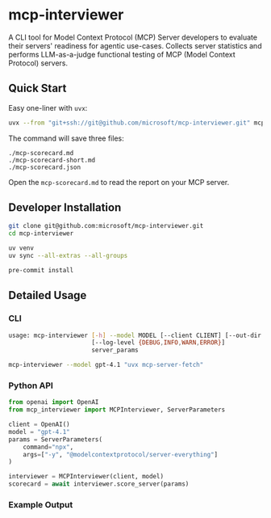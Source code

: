 # mcp-interviewer

A CLI tool for Model Context Protocol (MCP) Server developers to evaluate their servers' readiness for agentic use-cases. Collects server statistics and performs LLM-as-a-judge functional testing of MCP (Model Context Protocol) servers.

## Quick Start

Easy one-liner with `uvx`:

```bash
uvx --from "git+ssh://git@github.com/microsoft/mcp-interviewer.git" mcp-interviewer --model gpt-4.1 "npx -y @modelcontextprotocol/server-everything"
```

The command will save three files:

```
./mcp-scorecard.md
./mcp-scorecard-short.md
./mcp-scorecard.json
```

Open the `mcp-scorecard.md` to read the report on your MCP server.

## Developer Installation

```bash
git clone git@github.com:microsoft/mcp-interviewer.git
cd mcp-interviewer

uv venv
uv sync --all-extras --all-groups

pre-commit install
```

## Detailed Usage

### CLI

```bash
usage: mcp-interviewer [-h] --model MODEL [--client CLIENT] [--out-dir OUT_DIR]
                       [--log-level {DEBUG,INFO,WARN,ERROR}]
                       server_params
```

```bash
mcp-interviewer --model gpt-4.1 "uvx mcp-server-fetch"
```

### Python API

```python
from openai import OpenAI
from mcp_interviewer import MCPInterviewer, ServerParameters

client = OpenAI()
model = "gpt-4.1"
params = ServerParameters(
    command="npx",
    args=["-y", "@modelcontextprotocol/server-everything"]
)

interviewer = MCPInterviewer(client, model)
scorecard = await interviewer.score_server(params)
```

### Example Output